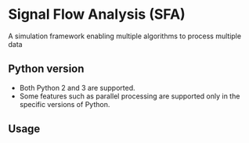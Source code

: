 Signal Flow Analysis (SFA)
==========================

A simulation framework enabling multiple algorithms to process multiple data

## Python version ##
* Both Python 2 and 3 are supported.
* Some features such as parallel processing are supported only in the specific versions of Python.

## Usage ##